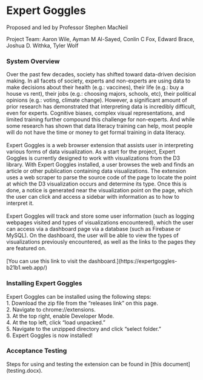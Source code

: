 # Expert Goggles

Proposed and led by Professor Stephen MacNeil <br>

Project Team:
Aaron Wile,
Ayman M Al-Sayed,
Conlin C Fox,
Edward Brace,
Joshua D. Withka,
Tyler Wolf

<h3>System Overview</h3>
Over the past few decades, society has shifted toward data-driven decision making. In all facets of society, experts and non-experts are using data to make decisions about their health (e.g.: vaccines), their life (e.g.: buy a house vs rent), their jobs (e.g.: choosing majors, schools, etc), their political opinions (e.g.: voting, climate change). However, a significant amount of prior research has demonstrated that interpreting data is incredibly difficult, even for experts. Cognitive biases, complex visual representations, and limited training further compound this challenge for non-experts. And while some research has shown that data literacy training can help, most people will do not have the time or money to get formal training in data literacy.
<br><br>
Expert Goggles is a web browser extension that assists user in interpreting various forms of data visualization. As a start for the project, Expert Goggles is currently designed to work with visualizations from the D3 library. With Expert Goggles installed, a user browses the web and finds an article or other publication containing data visualizations. The extension uses a web scraper to parse the source code of the page to locate the point at which the D3 visualization occurs and determine its type. Once this is done, a notice is generated near the visualization point on the page, which the user can click and access a sidebar with information as to how to interpret it.<br><br>
Expert Goggles will track and store some user information (such as logging webpages visited and types of visualizations encountered), which the user can access via a dashboard page via a database (such as Firebase or MySQL). On the dashboard, the user will be able to view the types of visualizations previously encountered, as well as the links to the pages they are featured on. <br><br>
[You can use this link to visit the dashboard.](https://expertgoggles-b21b1.web.app/)
<br>
<h3>Installing Expert Goggles</h3>
Expert Goggles can be installed using the following steps:<br>
1.	Download the zip file from the “releases link” on this page.<br>
2.	Navigate to chrome://extensions.<br>
3.	At the top right, enable Developer Mode.<br>
4.	At the top left, click “load unpacked.”<br>
5.	Navigate to the unzipped directory and click “select folder.”<br>
6.	Expert Goggles is now installed! <br>
<h3>Acceptance Testing</h3>
Steps for using and testing the extension can be found in [this document] (testing.docx).
